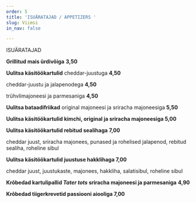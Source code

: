 ```yaml
---
order: 5
title: 'ISUÄRATAJAD / APPETIZERS '
slug: Viimsi
in_nav: false

---
```

ISUÄRATAJAD

**Grillitud mais ürdivõiga**  **3,50**

> <span class="vege"></span><span class="vegan">

**Uulitsa käsitöökartulid** cheddar-juustuga **4,50**

cheddar-juustu ja jalapenodega  **4,50** <span class="spicy"></span>

trühvlimajoneesi ja parmesaniga **4,50**

**Uulitsa bataadifriikad** original majoneesi ja sriracha majoneesiga **5,50**

**Uulitsa käsitöökartulid kimchi, original ja sriracha majoneesiga  5,00**

<span class="spicy"></span>

**Uulitsa käsitöökartulid rebitud sealihaga**  **7,00**

cheddar juust, sriracha majonees, punased ja rohelised jalapenod, rebitud sealiha, roheline sibul

<span class="spicy"></span>

**Uulitsa käsitöökartulid juustuse hakklihaga 7,00**

cheddar juust, juustukaste, majonees, hakkliha, salatisibul, roheline sibul

**Krõbedad kartulipallid _Tater tots_ sriracha majoneesi ja parmesaniga** **4,90**

**Krõbedad tiigerkrevetid passiooni aiooliga 7,00**